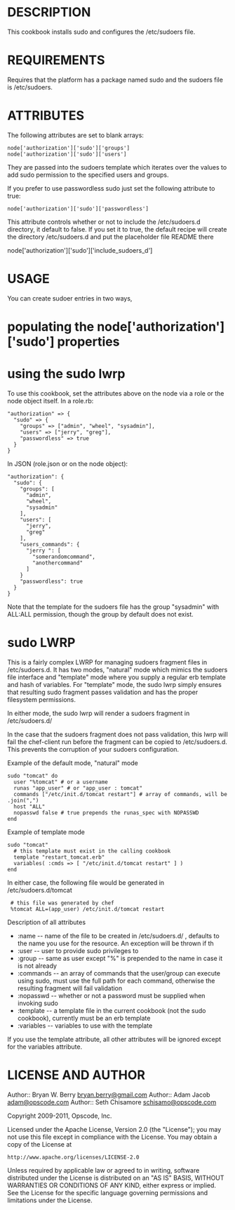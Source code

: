 DESCRIPTION
===========

This cookbook installs sudo and configures the /etc/sudoers file.

REQUIREMENTS
============

Requires that the platform has a package named sudo and the sudoers file is /etc/sudoers.

ATTRIBUTES
==========

The following attributes are set to blank arrays:

    node['authorization']['sudo']['groups']
    node['authorization']['sudo']['users']

They are passed into the sudoers template which iterates over the values to add sudo permission to the specified users and groups.

If you prefer to use passwordless sudo just set the following attribute to true:

    node['authorization']['sudo']['passwordless']

This attribute controls whether or not to include the /etc/sudoers.d
directory, it default to false. If you set it to true, the default
recipe will create the directory /etc/sudoers.d and put the
placeholder file README there

 node['authorization']['sudo']['include_sudoers_d']

USAGE
=====

You can create sudoer entries in two ways, 
# populating the node['authorization']['sudo']  properties 
# using the sudo lwrp

To use this cookbook, set the attributes above on the node via a role or the node object itself. In a role.rb:

    "authorization" => {
      "sudo" => {
        "groups" => ["admin", "wheel", "sysadmin"],
        "users" => ["jerry", "greg"],
        "passwordless" => true
      }
    }

In JSON (role.json or on the node object):

    "authorization": {
      "sudo": {
        "groups": [
          "admin",
          "wheel",
          "sysadmin"
        ],
        "users": [
          "jerry",
          "greg"
        ],
        "users_commands": {
          "jerry ": [
            "somerandomcommand",
            "anothercommand"
          ]
        }   
        "passwordless": true
      }
    }

Note that the template for the sudoers file has the group "sysadmin" with ALL:ALL permission, though the group by default does not exist.

sudo LWRP
=============

This is a fairly complex LWRP for managing sudoers fragment files in
/etc/sudoers.d. It has two modes, "natural" mode which mimics the
sudoers file interface and "template" mode where you supply a regular
erb template and hash of variables. For "template" mode, the sudo lwrp
simply ensures that resulting sudo fragment passes validation and has
the proper filesystem permissions.

In either mode, the sudo lwrp will render a sudoers fragment in
/etc/sudoers.d/

In the case that the sudoers fragment does not pass validation, this
lwrp will fail the chef-client run before the fragment can be copied
to /etc/sudoers.d. This prevents the corruption of your sudoers configuration.

Example of the default mode, "natural" mode

    sudo "tomcat" do
      user "%tomcat" # or a username
      runas "app_user" # or "app_user : tomcat"
      commands ["/etc/init.d/tomcat restart"] # array of commands, will be .join(",")
      host "ALL"
      nopasswd false # true prepends the runas_spec with NOPASSWD
    end


Example of template mode

    sudo "tomcat"
      # this template must exist in the calling cookbook
      template "restart_tomcat.erb"             
      variables( :cmds => [ "/etc/init.d/tomcat restart" ] )
    end

In either case, the following file would be generated in /etc/sudoers.d/tomcat

     # this file was generated by chef
     %tomcat ALL=(app_user) /etc/init.d/tomcat restart
 

Description of all attributes

* :name -- name of the file to be created in /etc/sudoers.d/ ,
  defaults to the name you use for the resource. An exception will be
  thrown if th
* :user -- user to provide sudo privileges to
* :group -- same as user except "%" is prepended to the name in
case it is not already
* :commands -- an array of commands that the user/group can execute using
sudo, must use the full path for each command, otherwise the resulting
fragment will fail validation
* :nopasswd -- whether or not a password must be supplied when
invoking sudo
* :template -- a template file in the current cookbook (not the sudo
cookbook), currently must be an erb template
* :variables -- variables to use with the template

If you use the template attribute, all other attributes will be
ignored except for the variables attribute.


LICENSE AND AUTHOR
==================

Author:: Bryan W. Berry <bryan.berry@gmail.com>
Author:: Adam Jacob <adam@opscode.com>
Author:: Seth Chisamore <schisamo@opscode.com>

Copyright 2009-2011, Opscode, Inc.

Licensed under the Apache License, Version 2.0 (the "License");
you may not use this file except in compliance with the License.
You may obtain a copy of the License at

    http://www.apache.org/licenses/LICENSE-2.0

Unless required by applicable law or agreed to in writing, software
distributed under the License is distributed on an "AS IS" BASIS,
WITHOUT WARRANTIES OR CONDITIONS OF ANY KIND, either express or implied.
See the License for the specific language governing permissions and
limitations under the License.
